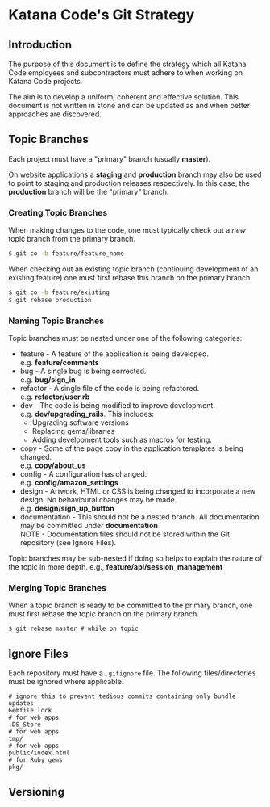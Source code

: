 # Katana Code's Git Strategy

## Introduction

The purpose of this document is to define the strategy which all Katana Code employees and subcontractors must adhere to when working on Katana Code projects. 

The aim is to develop a uniform, coherent and effective solution. This document is not written in stone and can be updated as and when better approaches are discovered.

## Topic Branches

Each project must have a "primary" branch (usually **master**).

On website applications a **staging** and **production** branch may also be used to point to staging and production releases respectively. In this case, the **production** branch will be the "primary" branch.

### Creating Topic Branches

When making changes to the code, one must typically check out a *new* topic branch from the primary branch.

``` bash
$ git co -b feature/feature_name
```

When checking out an existing topic branch (continuing development of an existing feature) one must first rebase this branch on the primary branch.

``` bash
$ git co -b feature/existing
$ git rebase production
```

### Naming Topic Branches

Topic branches must be nested under one of the following categories:

* feature - A feature of the application is being developed. <br>e.g. **feature/comments**
* bug - A single bug is being corrected.<br>e.g. **bug/sign_in**
* refactor - A single file of the code is being refactored.<br>e.g. **refactor/user.rb**
* dev - The code is being modified to improve development.<br>e.g. **dev/upgrading_rails**. This includes:
    * Upgrading software versions
    * Replacing gems/libraries
    * Adding development tools such as macros for testing.
* copy - Some of the page copy in the application templates is being changed. <br> e.g. **copy/about_us**
* config - A configuration has changed.<br> e.g. **config/amazon_settings**
* design - Artwork, HTML or CSS is being changed to incorporate a new design. No behavioural changes may be made.<br> e.g. **design/sign_up_button**
* documentation - This should not be a nested branch. All documentation may be committed under **documentation** <br> NOTE - Documentation files should not be stored within the Git repository (see Ignore Files).

Topic branches may be sub-nested if doing so helps to explain the nature of the topic in more depth. e.g., **feature/api/session_management**

### Merging Topic Branches

When a topic branch is ready to be committed to the primary branch, one must first rebase the topic branch on the primary branch.

    $ git rebase master # while on topic

## Ignore Files

Each repository must have a `.gitignore` file. The following files/directories must be ignored where applicable.

    # ignore this to prevent tedious commits containing only bundle updates
    Gemfile.lock 
    # for web apps
    .DS_Store
    # for web apps
    tmp/ 
    # for web apps
    public/index.html 
    # for Ruby gems
    pkg/ 

## Versioning


